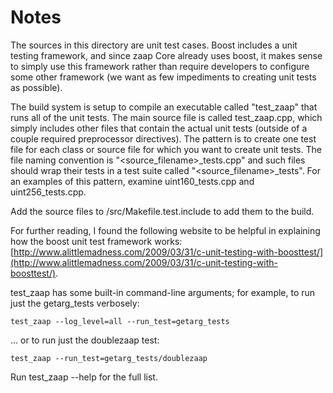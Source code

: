 # Notes
The sources in this directory are unit test cases.  Boost includes a
unit testing framework, and since zaap Core already uses boost, it makes
sense to simply use this framework rather than require developers to
configure some other framework (we want as few impediments to creating
unit tests as possible).

The build system is setup to compile an executable called "test_zaap"
that runs all of the unit tests.  The main source file is called
test_zaap.cpp, which simply includes other files that contain the
actual unit tests (outside of a couple required preprocessor
directives).  The pattern is to create one test file for each class or
source file for which you want to create unit tests.  The file naming
convention is "<source_filename>_tests.cpp" and such files should wrap
their tests in a test suite called "<source_filename>_tests".  For an
examples of this pattern, examine uint160_tests.cpp and
uint256_tests.cpp.

Add the source files to /src/Makefile.test.include to add them to the build.

For further reading, I found the following website to be helpful in
explaining how the boost unit test framework works:
[http://www.alittlemadness.com/2009/03/31/c-unit-testing-with-boosttest/](http://www.alittlemadness.com/2009/03/31/c-unit-testing-with-boosttest/).

test_zaap has some built-in command-line arguments; for
example, to run just the getarg_tests verbosely:

    test_zaap --log_level=all --run_test=getarg_tests

... or to run just the doublezaap test:

    test_zaap --run_test=getarg_tests/doublezaap

Run  test_zaap --help   for the full list.

